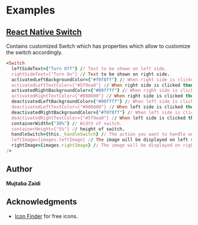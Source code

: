 # Examples

## [**React Native Switch**](https://github.com/mujtaba-zaidi/RNMultipleSamples/tree/switch)
Contains customized Switch which has properties which allow to customize the switch accordingly.

```ruby
<Switch
  leftSideText={"Turn Off"} // Text to be shown on left side.
  rightSideText={"Turn On"} // Text to be shown on right side.
  activatedLeftBackgroundColor={"#f0f8ff"} // When right side is clicked then the background color for left side.
  activatedLeftTextColor={"#5f9ea0"} // When right side is clicked then the text color for left side.
  activatedRightBackgroundColor={"#00ffff"} // When right side is clicked then the background color for right side.
  activatedRightTextColor={"#000000"} // When right side is clicked then the text color for right side.
  deactivatedLeftBackgroundColor={"#00ffff"} // When left side is clicked then the background color for left side.
  deactivatedLeftTextColor={"#000000"} // When left side is clicked then the text color for left side.
  deactivatedRightBackgroundColor={"#f0f8ff"} // When left side is clicked then the background color for right side.
  deactivatedRightTextColor={"#5f9ea0"} // When left side is clicked then the text color for right side.
  containerWidth={"30%"} // Width of switch.
  containerHeight={"5%"} // height of switch.
  handleSwitch={this._handleSwitch} // The action you want to handle on switch. It'll give a boolean parameter which will be true on right side press and false on left side press. 
  leftImage={images.leftImage} // The image will be displayed on left side.
  rightImage={images.rightImage} // The image will be displayed on right side.
/>
```

## Author

**Mujtaba Zaidi**

## Acknowledgments

* [Icon Finder](https://www.iconfinder.com/) for free icons.

